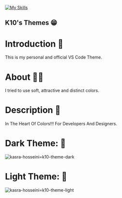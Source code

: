 [![My Skills](https://skillicons.dev/icons?i=vscode)](https://skillicons.dev)
## K10's Themes 😁

# Introduction 🥇
This is my personal and official VS Code Theme.

# About 🧑‍💻
I tried to use soft, attractive and distinct colors.

# Description 📖
In The Heart Of Colors!!! For Developers And Designers.
 
# Dark Theme: 📸
![kasra-hosseini=k10-theme-dark](https://github.com/user-attachments/assets/885d03d7-be03-4c84-bb38-bdc18f36bf9a)

# Light Theme: 📸
![kasra-hosseini=k10-theme-light](https://github.com/user-attachments/assets/ea751a1e-1c25-425a-9750-8614bd5aac3f)
